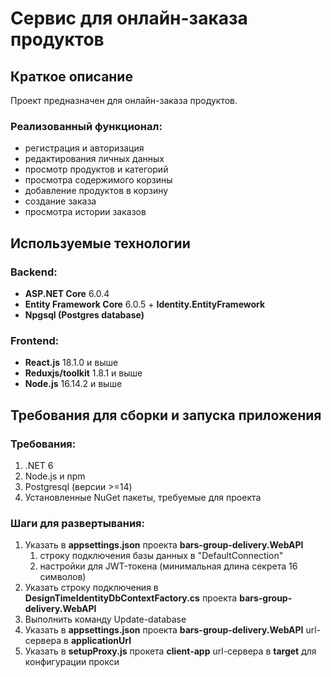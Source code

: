 # Сервис для онлайн-заказа продуктов

## Краткое описание

Проект предназначен для онлайн-заказа продуктов.

### Реализованный функционал:
- регистрация и авторизация
- редактирования личных данных
- просмотр продуктов и категорий
- просмотра содержимого корзины
- добавление продуктов в корзину
- создание заказа
- просмотра истории заказов

## Используемые технологии

### Backend:
- **ASP.NET Core** 6.0.4
- **Entity Framework Core** 6.0.5 + **Identity.EntityFramework**
- **Npgsql (Postgres database)**

### Frontend:

- **React.js** 18.1.0 и выше
- **Reduxjs/toolkit** 1.8.1 и выше
- **Node.js** 16.14.2 и выше

## Требования для сборки и запуска приложения

### Требования:

1. .NET 6
2. Node.js и npm
3. Postgresql (версии >=14)
4. Установленные NuGet пакеты, требуемые для проекта

### Шаги для развертывания:

1. Указать в **appsettings.json** проекта **bars-group-delivery.WebAPI** 
    1. строку подключения базы данных в "DefaultConnection"
    2. настройки для JWT-токена (минимальная длина секрета 16 символов)
2. Указать строку подключения в **DesignTimeIdentityDbContextFactory.cs** проекта **bars-group-delivery.WebAPI**
3. Выполнить команду Update-database
4. Указать в **appsettings.json** проекта **bars-group-delivery.WebAPI** url-сервера в **applicationUrl**
5. Указать в **setupProxy.js** прокета **client-app** url-сервера в **target** для конфигурации прокси 
